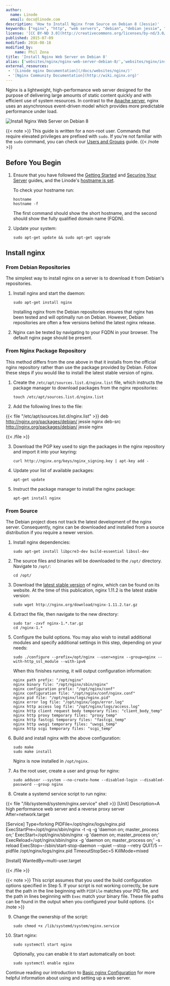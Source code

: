 ```yaml
---
author:
  name: Linode
  email: docs@linode.com
description: 'How to Install Nginx from Source on Debian 8 (Jessie)'
keywords: ["nginx", "http", "web servers", "debian", "debian jessie", "debian 8"]
license: '[CC BY-ND 3.0](http://creativecommons.org/licenses/by-nd/3.0/us/)'
published: 2015-07-09
modified: 2016-08-18
modified_by:
    name: Phil Zona
title: 'Install Nginx Web Server on Debian 8'
alias: ['websites/nginx/nginx-web-server-debian-8/','websites/nginx/install-nginx-web-server-on-debian-8/']
external_resources:
 - '[Linode nginx Documentation](/docs/websites/nginx/)'
 - '[Nginx Community Documentation](http://wiki.nginx.org)'
---
```


Nginx is a lightweight, high-performance web server designed for the purpose of delivering large amounts of static content quickly and with efficient use of system resources. In contrast to the [Apache server](/docs/web-servers/apache/), nginx uses an asynchronous event-driven model which provides more predictable performance under load.

![Install Nginx Web Server on Debian 8](/docs/assets/nginx-on-debian-8.png "Install Nginx Web Server on Debian 8")

{{< note >}}
This guide is written for a non-root user. Commands that require elevated privileges are prefixed with `sudo`. If you're not familiar with the `sudo` command, you can check our [Users and Groups](/docs/tools-reference/linux-users-and-groups) guide.
{{< /note >}}

## Before You Begin

1.  Ensure that you have followed the [Getting Started](/docs/getting-started) and [Securing Your Server](/docs/security/securing-your-server) guides, and the Linode's [hostname is set](/docs/getting-started#setting-the-hostname).

    To check your hostname run:

        hostname
        hostname -f

    The first command should show the short hostname, and the second should show the fully qualified domain name (FQDN).

2.  Update your system:

        sudo apt-get update && sudo apt-get upgrade

## Install nginx

### From Debian Repositories

The simplest way to install nginx on a server is to download it from Debian's repositories.

1.  Install nginx and start the daemon:

        sudo apt-get install nginx

    Installing nginx from the Debian repositories ensures that nginx has been tested and will optimally run on Debian. However, Debian repositories are often a few versions behind the latest nginx release.

2.  Nginx can be tested by navigating to your FQDN in your browser. The default nginx page should be present.

### From Nginx Package Repository

This method differs from the one above in that it installs from the official nginx repository rather than use the package provided by Debian. Follow these steps if you would like to install the latest stable version of nginx.

1.  Create the `/etc/apt/sources.list.d/nginx.list` file, which instructs the package manager to download packages from the nginx repositories:

        touch /etc/apt/sources.list.d/nginx.list

2.  Add the following lines to the file:

{{< file "/etc/apt/sources.list.d/nginx.list" >}}
deb http://nginx.org/packages/debian/ jessie nginx
deb-src http://nginx.org/packages/debian/ jessie nginx

{{< /file >}}


3.  Download the PGP key used to sign the packages in the nginx repository and import it into your keyring:

        curl http://nginx.org/keys/nginx_signing.key | apt-key add -

4.  Update your list of available packages:

        apt-get update

5.  Instruct the package manager to install the nginx package:

        apt-get install nginx

### From Source

The Debian project does not track the latest development of the nginx server. Consequently, nginx can be downloaded and installed from a source distribution if you require a newer version.

1.  Install nginx dependencies:

        sudo apt-get install libpcre3-dev build-essential libssl-dev

2.  The source files and binaries will be downloaded to the `/opt/` directory. Navigate to `/opt/`:

        cd /opt/

3.  Download the [latest stable version](http://nginx.org/en/download.html) of nginx, which can be found on its website. At the time of this publication, nginx 1.11.2 is the latest stable version:

        sudo wget http://nginx.org/download/nginx-1.11.2.tar.gz

4.  Extract the file, then navigate to the new directory:

        sudo tar -zxvf nginx-1.*.tar.gz
        cd /nginx-1.*

5.  Configure the build options. You may also wish to install additional modules and specify additional settings in this step, depending on your needs:

        sudo ./configure --prefix=/opt/nginx --user=nginx --group=nginx --with-http_ssl_module --with-ipv6

    When this finishes running, it will output configuration information:

        nginx path prefix: "/opt/nginx"
        nginx binary file: "/opt/nginx/sbin/nginx"
        nginx configuration prefix: "/opt/nginx/conf"
        nginx configuration file: "/opt/nginx/conf/nginx.conf"
        nginx pid file: "/opt/nginx/logs/nginx.pid"
        nginx error log file: "/opt/nginx/logs/error.log"
        nginx http access log file: "/opt/nginx/logs/access.log"
        nginx http client request body temporary files: "client_body_temp"
        nginx http proxy temporary files: "proxy_temp"
        nginx http fastcgi temporary files: "fastcgi_temp"
        nginx http uwsgi temporary files: "uwsgi_temp"
        nginx http scgi temporary files: "scgi_temp"

6.  Build and install nginx with the above configuration:

        sudo make
        sudo make install

    Nginx is now installed in `/opt/nginx`.

7.  As the root user, create a user and group for nginx:

        sudo adduser --system --no-create-home --disabled-login --disabled-password --group nginx

8.  Create a systemd service script to run nginx:

{{< file "/lib/systemd/system/nginx.service" shell >}}
[Unit]
Description=A high performance web server and a reverse proxy server
After=network.target

[Service]
Type=forking
PIDFile=/opt/nginx/logs/nginx.pid
ExecStartPre=/opt/nginx/sbin/nginx -t -q -g 'daemon on; master_process on;'
ExecStart=/opt/nginx/sbin/nginx -g 'daemon on; master_process on;'
ExecReload=/opt/nginx/sbin/nginx -g 'daemon on; master_process on;' -s reload
ExecStop=-/sbin/start-stop-daemon --quiet --stop --retry QUIT/5 --pidfile /opt/nginx/logs/nginx.pid
TimeoutStopSec=5
KillMode=mixed

[Install]
WantedBy=multi-user.target

{{< /file >}}


{{< note >}}
This script assumes that you used the build configuration options specified in Step 5. If your script is not working correctly, be sure that the path in the line beginning with `PIDFile` matches your PID file, and the path in lines beginning with `Exec` match your binary file. These file paths can be found in the output when you configured your build options.
{{< /note >}}

9.  Change the ownership of the script:

        sudo chmod +x /lib/systemd/system/nginx.service

10. Start nginx:

        sudo systemctl start nginx

    Optionally, you can enable it to start automatically on boot:

        sudo systemctl enable nginx

Continue reading our introduction to [Basic nginx Configuration](/docs/websites/nginx/basic-nginx-configuration) for more helpful information about using and setting up a web server.
